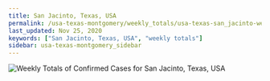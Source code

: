 ```yaml
---
title: San Jacinto, Texas, USA
permalink: /usa-texas-montgomery/weekly_totals/usa-texas-san_jacinto-weekly_totals.html
last_updated: Nov 25, 2020
keywords: ["San Jacinto, Texas, USA", "weekly totals"]
sidebar: usa-texas-montgomery_sidebar
---
```


![Weekly Totals of Confirmed Cases for San Jacinto, Texas, USA](/covid_tracker/images/graphs/usa-texas-san_jacinto-weekly_totals_graph.png)
